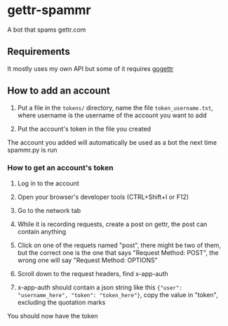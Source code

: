 # gettr-spammr
A bot that spams gettr.com

## Requirements
It mostly uses my own API but some of it requires [gogettr](https://github.com/stanfordio/gogettr)

## How to add an account
1. Put a file in the `tokens/` directory, name the file `token_username.txt`, where username is the username of the account you want to add

1. Put the account's token in the file you created

The account you added will automatically be used as a bot the next time spammr.py is run

### How to get an account's token
1. Log in to the account

1. Open your browser's developer tools (CTRL+Shift+I or F12)

1. Go to the network tab

1. While it is recording requests, create a post on gettr, the post can contain anything

1. Click on one of the requets named "post", there might be two of them, but the correct one is the one that says "Request Method: POST", the wrong one will say "Request Method: OPTIONS"

1. Scroll down to the request headers, find x-app-auth

1. x-app-auth should contain a json string like this `{"user": "username_here", "token": "token_here"}`, copy the value in "token", excluding the quotation marks

You should now have the token

